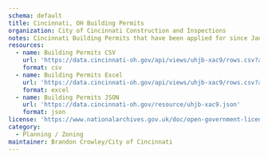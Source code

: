 ```yaml
---
schema: default
title: Cincinnati, OH Building Permits
organization: City of Cincinnati Construction and Inspections
notes: Cincinnati Building Permits that have been applied for since January 1, 2010.
resources:
  - name: Building Permits CSV
    url: 'https://data.cincinnati-oh.gov/api/views/uhjb-xac9/rows.csv?accessType=DOWNLOAD'
    format: csv
  - name: Building Permits Excel
    url: 'https://data.cincinnati-oh.gov/api/views/uhjb-xac9/rows.csv?accessType=DOWNLOAD&bom=true&format=true'
    format: excel
  - name: Building Permits JSON
    url: 'https://data.cincinnati-oh.gov/resource/uhjb-xac9.json'
    format: json
license: 'https://www.nationalarchives.gov.uk/doc/open-government-licence/version/3/'
category:
  - Planning / Zoning
maintainer: Brandon Crowley/City of Cincinnati
---
```

